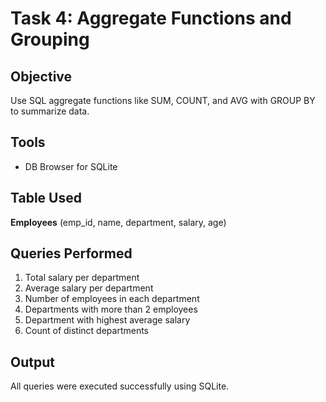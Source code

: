 # Task 4: Aggregate Functions and Grouping

## Objective
Use SQL aggregate functions like SUM, COUNT, and AVG with GROUP BY to summarize data.

## Tools
- DB Browser for SQLite

## Table Used
**Employees** (emp_id, name, department, salary, age)

## Queries Performed
1. Total salary per department
2. Average salary per department
3. Number of employees in each department
4. Departments with more than 2 employees
5. Department with highest average salary
6. Count of distinct departments

## Output
All queries were executed successfully using SQLite.
